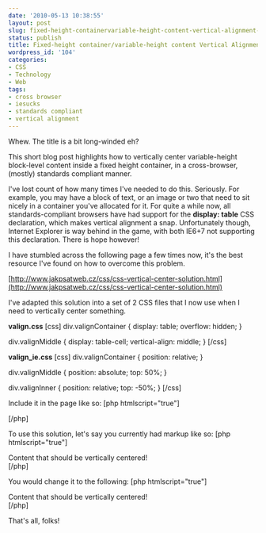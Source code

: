 ```yaml
---
date: '2010-05-13 10:38:55'
layout: post
slug: fixed-height-containervariable-height-content-vertical-alignment-using-css
status: publish
title: Fixed-height container/variable-height content Vertical Alignment using CSS
wordpress_id: '104'
categories:
- CSS
- Technology
- Web
tags:
- cross browser
- iesucks
- standards compliant
- vertical alignment
---
```


Whew. The title is a bit long-winded eh?

This short blog post highlights how to vertically center variable-height block-level content inside a fixed height container, in a cross-browser, (mostly) standards compliant manner.

I've lost count of how many times I've needed to do this. Seriously. For example, you may have a block of text, or an image or two that need to sit nicely in a container you've allocated for it. For quite a while now, all standards-compliant browsers have had support for the **display: table** CSS declaration, which makes vertical alignment a snap. Unfortunately though, Internet Explorer is way behind in the game, with both IE6+7 not supporting this declaration. There is hope however!

I have stumbled across the following page a few times now, it's the best resource I've found on how to overcome this problem.

[http://www.jakpsatweb.cz/css/css-vertical-center-solution.html](http://www.jakpsatweb.cz/css/css-vertical-center-solution.html)

I've adapted this solution into a set of 2 CSS files that I now use when I need to vertically center something.

**valign.css**
[css]
div.valignContainer {
	display: table;
	overflow: hidden;
}

div.valignMiddle {
	display: table-cell;
	vertical-align: middle;
}
[/css]

**valign_ie.css**
[css]
div.valignContainer {
	position: relative;
}

div.valignMiddle {
	position: absolute;
	top: 50%;
}

div.valignInner {
	position: relative;
	top: -50%;
}
[/css]

Include it in the page like so:
[php htmlscript="true"]
<link rel="stylesheet" href="valign.css" type="text/css"/>
<!--[if lte IE 7]>
<link rel="stylesheet" href="valign_ie.css" type="text/css"/>
<![endif]-->
[/php]

To use this solution, let's say you currently had markup like so:
[php htmlscript="true"]
<div id="myContainerThatSpecifiesAppearanceAndDimensions">
  <div id="myContentThatNeedsTobeVerticallyCentered">
    Content that should be vertically centered!
  </div>
</div>
[/php]

You would change it to the following:
[php htmlscript="true"]
<div id="myContainerThatSpecifiesAppearanceAndDimensions" class="valignContainer">
  <div class="valignMiddle">
    <div id="myContentThatNeedsTobeVerticallyCentered" class="valignInner">
      Content that should be vertically centered!
    </div>
  </div>
</div>
[/php]

That's all, folks!


